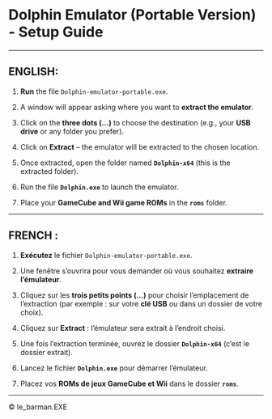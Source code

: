 # Dolphin Emulator (Portable Version) - Setup Guide

---

## ENGLISH:

1. **Run** the file `Dolphin-emulator-portable.exe`.

2. A window will appear asking where you want to **extract the emulator**.

3. Click on the **three dots (...)** to choose the destination (e.g., your **USB drive** or any folder you prefer).

4. Click on **Extract** – the emulator will be extracted to the chosen location.

5. Once extracted, open the folder named **`Dolphin-x64`** (this is the extracted folder).

6. Run the file **`Dolphin.exe`** to launch the emulator.

7. Place your **GameCube and Wii game ROMs** in the **`roms`** folder.

---

## FRENCH :

1. **Exécutez** le fichier `Dolphin-emulator-portable.exe`.

2. Une fenêtre s’ouvrira pour vous demander où vous souhaitez **extraire l’émulateur**.

3. Cliquez sur les **trois petits points (...)** pour choisir l’emplacement de l’extraction (par exemple : sur votre **clé USB** ou dans un dossier de votre choix).

4. Cliquez sur **Extract** : l’émulateur sera extrait à l’endroit choisi.

5. Une fois l’extraction terminée, ouvrez le dossier **`Dolphin-x64`** (c’est le dossier extrait).

6. Lancez le fichier **`Dolphin.exe`** pour démarrer l’émulateur.

7. Placez vos **ROMs de jeux GameCube et Wii** dans le dossier **`roms`**.

---

© le_barman.EXE
